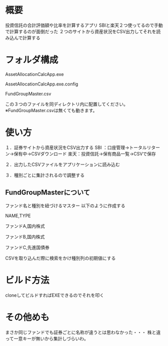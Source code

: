 # 概要
投資信託の合計評価額や比率を計算するアプリ
SBIと楽天２つ使ってるので手動で計算するのが面倒だった
２つのサイトから資産状況をCSV出力してそれを読み込んで計算する

# フォルダ構成
AssetAllocationCalcApp.exe

AssetAllocationCalcApp.exe.config

FundGroupMaster.csv

この３つのファイルを同ディレクトリ内に配置してください。※FundGroupMaster.csvは無くても動きます。

# 使い方
１．証券サイトから資産状況をCSV出力する
SBI ：口座管理→トータルリターン→保有中→CSVダウンロード
楽天：投資信託→保有商品一覧→CSVで保存

２．出力したCSVファイルをアプリケーションに読み込む

３．種別ごとに集計されるので調整する

## FundGroupMasterについて
ファンド名と種別を紐づけるマスター
以下のように作成する

NAME,TYPE

ファンドA,国内株式

ファンドB,国内株式

ファンドC,先進国債券

CSVを取り込んだ際に検索をかけ種別列の初期値にする

# ビルド方法
cloneしてビルドすればEXEできるのでそれを叩く

# その他めも
まさか同じファンドでも証券ごとに名称が違うとは思わなかった・・・
株と違って一意キーが無いから集計しづらいわ。
